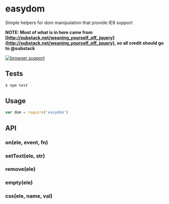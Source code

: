 # easydom

Simple helpers for dom manipulation that provide IE8 support

**NOTE: Most of what is in here came from [http://substack.net/weaning_yourself_off_jquery](http://substack.net/weaning_yourself_off_jquery), so all credit should go to @substack**

[![browser support](https://ci.testling.com/evanlucas/easydom.png)
](https://ci.testling.com/evanlucas/easydom)

## Tests

```bash
$ npm test
```

## Usage

```js
var dom = require('easydom')
```

## API

### on(ele, event, fn)

### setText(ele, str)

### remove(ele)

### empty(ele)

### css(ele, name, val)
